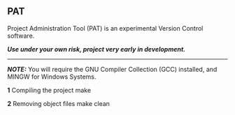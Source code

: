 ## PAT
Project Administration Tool (PAT) is an experimental Version Control software.

_**Use under your own risk, project very early in development.**_

---
_**NOTE:**_ You will require the GNU Compiler Collection (GCC) installed, and MINGW for Windows Systems.

**1** Compiling the project
    make

**2** Removing object files
    make clean
